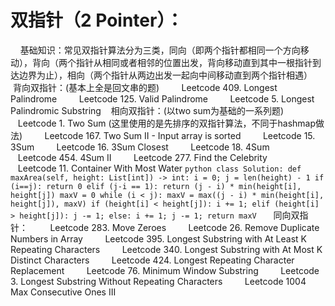 # 双指针（2 Pointer）：

    基础知识：常见双指针算法分为三类，同向（即两个指针都相同一个方向移动），背向（两个指针从相同或者相邻的位置出发，背向移动直到其中一根指针到达边界为止），相向（两个指针从两边出发一起向中间移动直到两个指针相遇） 
   背向双指针：(基本上全是回文串的题)
        Leetcode 409. Longest Palindrome
        Leetcode 125. Valid Palindrome
        Leetcode 5. Longest Palindromic Substring
   相向双指针：(以two sum为基础的一系列题)
        Leetcode 1. Two Sum (这里使用的是先排序的双指针算法，不同于hashmap做法)
        Leetcode 167. Two Sum II - Input array is sorted
        Leetcode 15. 3Sum
        Leetcode 16. 3Sum Closest
        Leetcode 18. 4Sum
        Leetcode 454. 4Sum II
        Leetcode 277. Find the Celebrity
        Leetcode 11. Container With Most Water
        ```python
        class Solution:
        def maxArea(self, height: List[int]) -> int:
            i = 0;
            j = len(height) - 1
            if (i==j):
                return 0
            elif (j-i == 1):
                return (j - i) * min(height[i], height[j])
            maxV = 0
            while (i < j):
                maxV = max((j - i) * min(height[i], height[j]), maxV)
                if (height[i] < height[j]):
                    i += 1;
                elif (height[i] > height[j]):
                    j -= 1;
                else:
                    i += 1;
                    j -= 1;
            return maxV
        ```
    同向双指针：
        Leetcode 283. Move Zeroes
        Leetcode 26. Remove Duplicate Numbers in Array
        Leetcode 395. Longest Substring with At Least K Repeating Characters
        Leetcode 340. Longest Substring with At Most K Distinct Characters
        Leetcode 424. Longest Repeating Character Replacement
        Leetcode 76. Minimum Window Substring
        Leetcode 3. Longest Substring Without Repeating Characters
        Leetcode 1004 Max Consecutive Ones III
